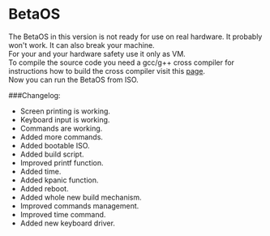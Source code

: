 # BetaOS
The BetaOS in this version is not ready for use on real hardware. It probably won't work. It can also break your machine.<br />
For your and your hardware safety use it only as VM.<br />
To compile the source code you need a gcc/g++ cross compiler for instructions how to build the cross compiler visit this [page](http://wiki.osdev.org/GCC_Cross-Compiler).<br />
Now you can run the BetaOS from ISO.

###Changelog:
* Screen printing is working.
* Keyboard input is working.
* Commands are working.
* Added more commands.
* Added bootable ISO.
* Added build script.
* Improved printf function.
* Added time.
* Added kpanic function.
* Added reboot.
* Added whole new build mechanism.
* Improved commands management.
* Improved time command.
* Added new keyboard driver.
